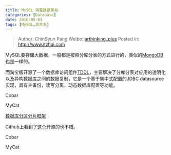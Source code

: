 ```yaml
---
title: MySQL 海量数据架构
categories: [Database]
date: 2016-05-03
tags: [MySQL,高并发]
---
```


> Author: ChinSyun Pang
> Weibo: [arthinking_plus](http://weibo.com/arthinkingplus)
> Posted in: http://www.itzhai.com


MySQL要存储大数据，一般都是按照分库分表的方式进行的，类似的[MongoDB](http://www.lanceyan.com/category/tech/mongodb "MongoDB")也是一样的。    

而淘宝版开源了一个数据库访问组件[TDDL](http://www.open-open.com/lib/view/open1393247567490.html "TDDL")，主要解决了分库分表对应用的透明化以及异构数据库之间的数据复制，它是一个基于集中式配置的JDBC datasource实现，具有主备份，读写分离，动态数据库配置等功能。

Cobar

MyCat

[数据库分区分片框架](http://my.oschina.net/tinyframework/blog/186583 "数据库分区分片框架")

Github上看到了[这个](https://github.com/arthinking/kamike.divide "这个")开源的也不错。

Cobar

MyCat



